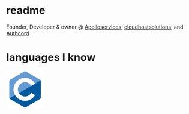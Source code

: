 # readme

Founder, Developer & owner @ <a href="https://apolloservices.xyz">Apolloservices</a>, <a href="https://cloudhostsolutions.co">cloudhostsolutions</a>, and <a href="https://authcord.xyz">Authcord</a>


# languages I know
<img src="https://github.com/devicons/devicon/blob/master/icons/c/c-original.svg" width="100"/>
